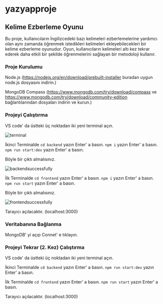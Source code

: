 # yazyapproje

## Kelime Ezberleme Oyunu

Bu proje, kullanıcıların İngilizcedeki bazı kelimeleri ezberlemelerine yardımcı olan aynı zamanda öğrenmek istedikleri kelimeleri ekleyebilecekleri bir kelime ezberleme oyunudur. Oyun, kullanıcıların kelimeleri altı kez tekrar ederek daha etkili bir şekilde öğrenmelerini sağlayan bir metodoloji kullanır.

### Proje Kurulumu

Node.js (https://nodejs.org/en/download/prebuilt-installer buradan uygun node.js dosyasını indirin.)

MongoDB Compass (https://www.mongodb.com/try/download/compass ve https://www.mongodb.com/try/download/community-edition 
bağlantılarından dosyaları indirin ve kurun.)

### Projeyi Çalıştırma
VS code' da üstteki üç noktadan iki yeni terminal açın.

![terminal](https://github.com/OmOnCamli/yazyapproje/blob/main/images/terminal.png)

İkinci Terminalde `cd backend` yazın Enter' a basın.
`npm i` yazın Enter' a basın.
`npm run start:dev` yazın Enter' a basın.

Böyle bir çıktı almalısınız.

![backendsuccessfully](https://github.com/OmOnCamli/yazyapproje/blob/main/images/backendsuccessfully.png)

İlk Terminalde `cd frontend` yazın Enter' a basın.
`npm i` yazın Enter' a basın.
`npm run start` yazın Enter' a basın.

Böyle bir çıktı almalısınız.

![frontendsuccessfully](https://github.com/OmOnCamli/yazyapproje/blob/main/images/frontendsuccessfully%20.png)

Tarayıcı açılacaktır. (localhost:3000)

### Veritabanına Bağlanma
MongoDB' yi açıp Connet' e tıklayın.

### Projeyi Tekrar (2. Kez) Çalıştırma
VS code' da üstteki üç noktadan iki yeni terminal açın.

İkinci Terminalde `cd backend` yazın Enter' a basın.
`npm run start:dev` yazın Enter' a basın.

İlk Terminalde `cd frontend` yazın Enter' a basın.
`npm run start` yazın Enter' a basın.

Tarayıcı açılacaktır. (localhost:3000)
